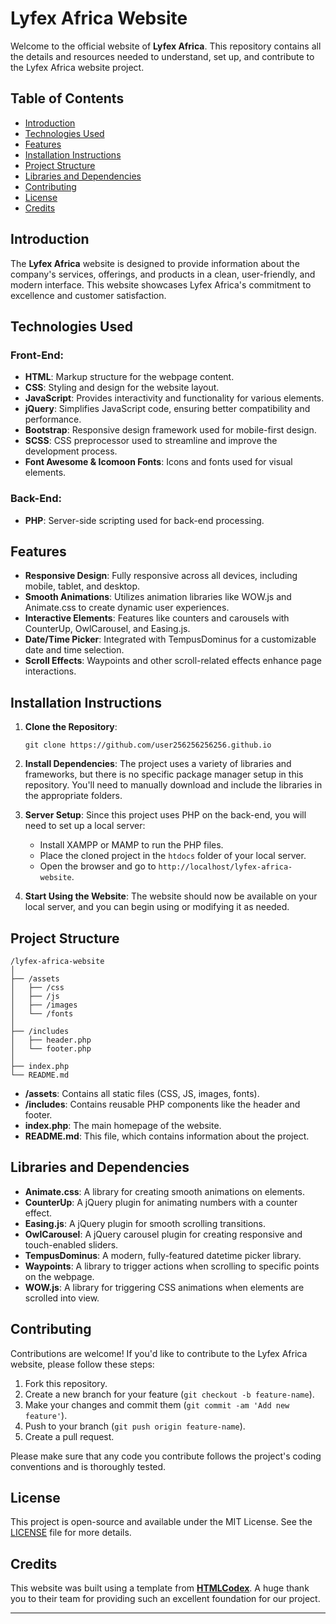 # Lyfex Africa Website

Welcome to the official website of **Lyfex Africa**. This repository contains all the details and resources needed to understand, set up, and contribute to the Lyfex Africa website project.

## Table of Contents

- [Introduction](#introduction)
- [Technologies Used](#technologies-used)
- [Features](#features)
- [Installation Instructions](#installation-instructions)
- [Project Structure](#project-structure)
- [Libraries and Dependencies](#libraries-and-dependencies)
- [Contributing](#contributing)
- [License](#license)
- [Credits](#credits)

## Introduction

The **Lyfex Africa** website is designed to provide information about the company's services, offerings, and products in a clean, user-friendly, and modern interface. This website showcases Lyfex Africa's commitment to excellence and customer satisfaction.

## Technologies Used

### Front-End:
- **HTML**: Markup structure for the webpage content.
- **CSS**: Styling and design for the website layout.
- **JavaScript**: Provides interactivity and functionality for various elements.
- **jQuery**: Simplifies JavaScript code, ensuring better compatibility and performance.
- **Bootstrap**: Responsive design framework used for mobile-first design.
- **SCSS**: CSS preprocessor used to streamline and improve the development process.
- **Font Awesome & Icomoon Fonts**: Icons and fonts used for visual elements.

### Back-End:
- **PHP**: Server-side scripting used for back-end processing.

## Features

- **Responsive Design**: Fully responsive across all devices, including mobile, tablet, and desktop.
- **Smooth Animations**: Utilizes animation libraries like WOW.js and Animate.css to create dynamic user experiences.
- **Interactive Elements**: Features like counters and carousels with CounterUp, OwlCarousel, and Easing.js.
- **Date/Time Picker**: Integrated with TempusDominus for a customizable date and time selection.
- **Scroll Effects**: Waypoints and other scroll-related effects enhance page interactions.

## Installation Instructions

1. **Clone the Repository**:
   ```
   git clone https://github.com/user256256256256.github.io
   ```

2. **Install Dependencies**:
   The project uses a variety of libraries and frameworks, but there is no specific package manager setup in this repository. You'll need to manually download and include the libraries in the appropriate folders.

3. **Server Setup**:
   Since this project uses PHP on the back-end, you will need to set up a local server:
   - Install XAMPP or MAMP to run the PHP files.
   - Place the cloned project in the `htdocs` folder of your local server.
   - Open the browser and go to `http://localhost/lyfex-africa-website`.

4. **Start Using the Website**:
   The website should now be available on your local server, and you can begin using or modifying it as needed.

## Project Structure

```plaintext
/lyfex-africa-website
│
├── /assets
│   ├── /css
│   ├── /js
│   ├── /images
│   └── /fonts
│
├── /includes
│   ├── header.php
│   └── footer.php
│
├── index.php
└── README.md
```

- **/assets**: Contains all static files (CSS, JS, images, fonts).
- **/includes**: Contains reusable PHP components like the header and footer.
- **index.php**: The main homepage of the website.
- **README.md**: This file, which contains information about the project.

## Libraries and Dependencies

- **Animate.css**: A library for creating smooth animations on elements.
- **CounterUp**: A jQuery plugin for animating numbers with a counter effect.
- **Easing.js**: A jQuery plugin for smooth scrolling transitions.
- **OwlCarousel**: A jQuery carousel plugin for creating responsive and touch-enabled sliders.
- **TempusDominus**: A modern, fully-featured datetime picker library.
- **Waypoints**: A library to trigger actions when scrolling to specific points on the webpage.
- **WOW.js**: A library for triggering CSS animations when elements are scrolled into view.

## Contributing

Contributions are welcome! If you'd like to contribute to the Lyfex Africa website, please follow these steps:

1. Fork this repository.
2. Create a new branch for your feature (`git checkout -b feature-name`).
3. Make your changes and commit them (`git commit -am 'Add new feature'`).
4. Push to your branch (`git push origin feature-name`).
5. Create a pull request.

Please make sure that any code you contribute follows the project's coding conventions and is thoroughly tested.

## License

This project is open-source and available under the MIT License. See the [LICENSE](LICENSE) file for more details.

## Credits

This website was built using a template from **[HTMLCodex](https://htmlcodex.com/)**. A huge thank you to their team for providing such an excellent foundation for our project.

---
